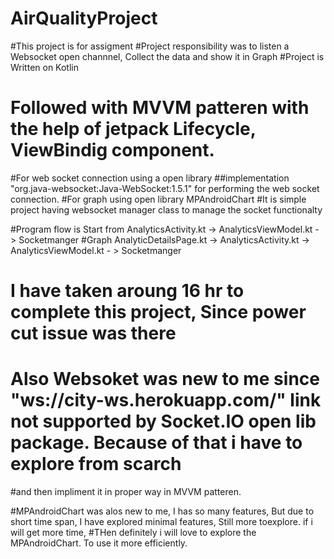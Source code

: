 # AirQualityProject
#This project is for assigment
#Project responsibility was to listen a Websocket open channnel, Collect the data and show it in Graph
#Project is Written on Kotlin
# Followed with MVVM patteren with the help of jetpack Lifecycle, ViewBindig component.
#For web socket connection using a open library 
##implementation "org.java-websocket:Java-WebSocket:1.5.1" for performing the web socket connection.
#For graph using open library MPAndroidChart
#It is simple project having websocket manager class to manage the socket functionalty

#Program flow is Start from AnalyticsActivity.kt -> AnalyticsViewModel.kt - > Socketmanger
#Graph AnalyticDetailsPage.kt -> AnalyticsActivity.kt -> AnalyticsViewModel.kt - > Socketmanger

# I have taken aroung 16 hr to complete this project, Since power cut issue was there

# Also Websoket was new to me since "ws://city-ws.herokuapp.com/" link not supported by Socket.IO open lib package. Because of that i have to explore from scarch
#and then impliment it in proper way in MVVM patteren.

#MPAndroidChart was alos new to me, I has so many features, But due to short time span, I have explored minimal features, Still more toexplore. if i will get more time,
#THen definitely i will love to explore the MPAndroidChart. To use it more efficiently.
